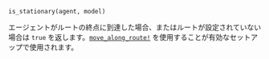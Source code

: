 ```
is_stationary(agent, model)
```

エージェントがルートの終点に到達した場合、またはルートが設定されていない場合は `true` を返します。[`move_along_route!`](@ref) を使用することが有効なセットアップで使用されます。
